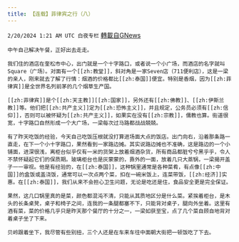 ```yaml
---
title: 【连载】菲律宾之行（八）
---
```

`2/20/2024 1:21 AM UTC 白夜专栏` [轉載自GNews](https://gnews.org/articles/2324042)




    中午自己解决午餐，正好出去走走。

    我们住的酒店在奎松市中心，出门就是一个十字路口，或者说一个小广场，而酒店的名字就叫Square（广场）。对面有一个[[zh:教堂]]，斜对角是一家Seven店（711便利店），这是一梁的亲人，刚来就去了解了行情：烟酒的价格都比[[zh:泰国]]便宜。特别是香烟，因为[[zh:菲律宾]]是全世界名列前茅的几个烟草生产国。

    [[zh:菲律宾]]是个[[zh:天主教]][[zh:国家]]，另外还有[[zh:佛教]]、[[zh:伊斯兰教]]等。他们把[[zh:共产主义]]定为[[zh:恐怖主义]]，并且规定，公务员必须有[[zh:信仰]]，否则可以被怀疑为[[zh:共产主义]]，如果实在没有[[zh:宗教]]，儒教也算。街道很宽，十字路口自然形成一个大广场，一梁每次过马路都战战兢兢。

    有了昨天吃饭的经验，今天自己吃饭压根就没打算进场面大点的饭店。出门向右，沿着那条路一直走，在下一个小十字路口，果然看到一家路边摊。其实说路边摊也不准确，这是路边的一个小铺面，进深很浅，离柜台似乎仅有一米的货架上放着烟酒杂货，所有商品都脏兮兮黑乎乎，令人不禁怀疑起它们的保质期。玻璃柜台也是灰蒙蒙的，靠外的一面，放着几只大蒸锅，一梁揭开盖子一一审视。他是有经验的，在[[zh:泰国]]，这种锅里通常是各种菜肴，有点像[[zh:中国]]的盒饭或盖浇饭，通常可以一次点两个菜，扣在一碗米饭上，连菜带饭，[[zh:经济]]实惠。在[[zh:泰国]]，我们从来不会担心卫生问题，无论是吃还是住，食品安全更是完全保证。

    果然，这几口锅里真的是菜，颜色都混沌不清，只能从其质地区分是什么菜。紧挨着柜台，是木头的长条桌凳，桌子和椅子之间，连我的一条腿都塞不下，只能背对桌子，腿向外坐着。这里有酒有菜，菜的价格几乎只是昨天那个餐厅的十分之一，一梁如获至宝，点了几个菜自顾自地背对着桌子坐了下来。

    贝岭跟着坐下，我尽管有些别扭，三个人还是在车来车往中面朝大街把一顿饭吃了下去。
